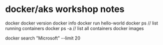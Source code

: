 # docker/aks workshop notes

docker
docker version
docker info
docker run hello-world
docker ps   // list running containers
docker ps -a	// list all containers
docker images

docker search "Microsoft" --limit 20
